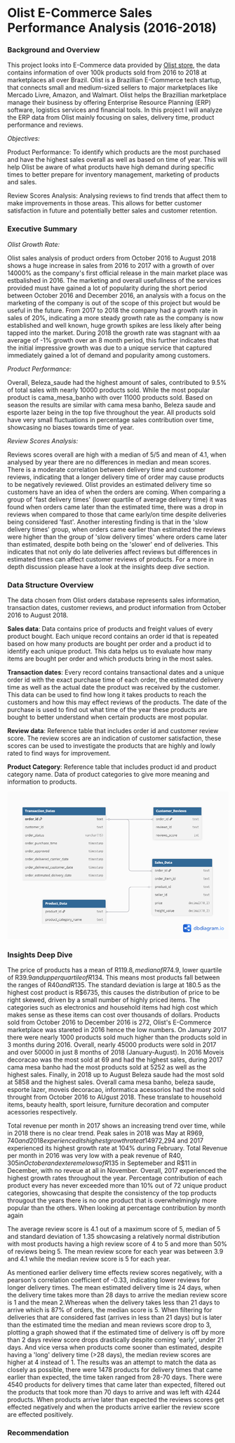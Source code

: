 # Olist E-Commerce Sales Performance Analysis (2016-2018)

### Background and Overview

This project looks into E-Commerce data provided by [Olist store](https://www.olist.com/), the data contains information of over 100k products sold from 2016 to 2018 at marketplaces all over Brazil. Olist is a Brazillian E-Commerce tech startup, that connects small and medium-sized sellers to major marketplaces like Mercado Livre, Amazon, and Walmart. Olist helps the Brazillian marketplace manage their business by offering Enterprise Resource Planning (ERP) software, logistics services and financial tools. In this project I will analyze the ERP data from Olist mainly focusing on sales, delivery time, product performance and reviews.

*Objectives:*

Product Performance: To identify which products are the most purchased and have the highest sales overall as well as based on time of year. This will help Olist be aware of what products have high demand during specific times to better prepare for inventory management, marketing of products and sales.

Review Scores Analysis: Analysing reviews to find trends that affect them to make improvements in those areas. This allows for better customer satisfaction in future and potentially better sales and customer retention.

### Executive Summary

*Olist Growth Rate:*

 Olist sales analysis of product orders from October 2016 to August 2018 shows a huge increase in sales from 2016 to 2017 with a growth of over 14000% as the company's first official release in the main market place was estbalished in 2016. The marketing and overall usefullness of the services provided must have gained a lot of popularity during the short period between October 2016 and December 2016, an analysis with a focus on the marketing of the company is out of the scope of this project but would be useful in the future. From 2017 to 2018 the company had a growth rate in sales of 20%, indicating a more steady growth rate as the company is now established and well known, huge growth spikes are less likely after being tapped into the market. During 2018 the growth rate was stagnant with aa average of -1% growth over an 8 month period, this further indicates that the initial impressive growth was due to a unique service that captured immediately gained a lot of demand and popularity among customers.

*Product Performance:*

 Overall, Beleza_saude had the highest amount of sales, contributed to 9.5% of total sales with nearly 10000 products sold. While the most popular product is cama_mesa_banho with over 11000 products sold. Based on season the results are similar with cama mesa banho, Beleza saude and esporte lazer being in the top five throughout the year. All products sold have very small fluctuations in percentage sales contribution over time, showcasing no biases towards time of year.

*Review Scores Analysis:*

 Reviews scores overall are high with a median of 5/5 and mean of 4.1, when analysed by year there are no differences in median and mean scores. There is a moderate correlation between delivery time and customer reviews, indicating that a longer delivery time of order may cause products to be negatively reviewed. Olist provides an estimated delivery time so customers have an idea of when the orders are coming. When comparing a group of 'fast delivery times' (lower quartile of average delivery time) it was found when orders came later than the estimated time, there was a drop in reviews when compared to those that came early/on time despite deliveries being considered 'fast'. Another interesting finding is that in the 'slow delivery times' group, when orders came earlier than estimated the reviews were higher than the group of 'slow delivery times' where orders came later than estimated, despite both being on the 'slower' end of deliveries. This indicates that not only do late deliveries affect reviews but differences in estimated times can affect customer reviews of products. For a more in depth discussion please have a look at the insights deep dive section.

### Data Structure Overview

The data chosen from Olist orders database represents sales information, transaction dates, customer reviews, and product information from October 2016 to August 2018.


**Sales data**: Data contains price of products and freight values of every product bought. Each unique record contains an order id that is repeated based on how many products are bought per order and a product id to identify each unique product. This data helps us to evaluate how many items are bought per order and which products bring in the most sales. 

**Transaction dates**: Every record contains transactional dates and a unique order id with the exact purchase time of each order, the estimated delivery time as well as the actual date the product was received by the customer. This data can be used to find how long it takes products to reach the customers and how this may effect reviews of the products. The date of the purchase is used to find out what time of the year these products are bought to better understand when certain products are most popular.

**Review data**: Reference table that includes order id and customer review score. The review scores are an indication of customer satisfaction, these scores can be used to investigate the products that are highly and lowly rated to find ways for improvement. 

**Product Category**: Reference table that includes product id and product category name. Data of product categories to give more meaning and information to products.


![Data Structure](img/Visualisation.png)


### Insights Deep Dive

The price of products has a mean of R$119.8, median of R$74.9, lower quartile of R$39.9 and upper quartile of R$134. This means most products fall between the ranges of R$40 and R$135. The standard deviation is large at 180.5 as the highest cost product is R$6735, this causes the distribution of price to be right skewed, driven by a small number of highly priced items. The categories such as electronics and household items had high cost which makes sense as these items can cost over thousands of dollars. Products sold from October 2016 to December 2016 is 272, Olist's E-Commerce marketplace was stareted in 2016 hence the low numbers. On January 2017 there were nearly 1000 products sold much higher than the products sold in 3 months during 2016. Overall, nearly 45000 products were sold in 2017 and over 50000 in just 8 months of 2018 (January-August). In 2016 Moveis decoracao was the most sold at 69 and had the highest sales, during 2017 cama mesa banho had the most products sold at 5252 as well as the highest sales. Finally, in 2018 up to August Beleza saude had the most sold at 5858 and the highest sales. Overall cama mesa banho, beleza saude, esporte lazer, moveis decoracao, informatica acessorios had the most sold throught from October 2016 to AUgust 2018. These translate to household items, beauty health, sport leisure, furniture decoration and computer acessories respectively.

Total revenue per month in 2017 shows an increasing trend over time, while in 2018 there is no clear trend. Peak sales in 2018 was May at R$969,740 and 2018 experienced its highest growth rate at 14% during March. For 2017 the peak revenue was in November at R$972,294 and 2017 experienced its highest growth rate at 104% during February. Total Revenue per month in 2016 was very low with a peak revenue of R$40,305 in October and extereme lows of R$135 in Septemeber and R$11 in December, with no reveue at all in November. Overall, 2017 experienced the highest growth rates throughout the year. Percentage contribution of each product every has never exceeded more than 10% out of 72 unique product categories, showcasing that despite the consistency of the top products througout the years there is no one product that is overwhelmingly more popular than the others. When looking at percentage contribution by month again 

The average review score is 4.1 out of a maximum score of 5, median of 5 and standard deviation of 1.35 showcasing a relatively normal distribution with most products having a high review score of 4 to 5 and more than 50% of reviews being 5. The mean review score for each year was between 3.9 and 4.1 while the median review score is 5 for each year.

As mentioned earlier delivery time effects review scores negatively, with a pearson's correlation coefficient of -0.33, indicating lower reviews for longer delivery times. The mean estimated delivery time is 24 days, when the delivery time takes more than 28 days to arrive the median review score is 1 and the mean 2.Whereas when the delivery takes less than 21 days to arrive which is 87% of orders, the median score is 5. When filtering for deliveries that are considered fast (arrives in less than 21 days) but is later than the estimated time the median and mean reviews score drop to 3, plotting a graph showed that if the estimated time of delivery is off by more than 2 days review score drops drastically despite coming 'early', under 21 days. And vice versa when products come sooner than estimated, despite having a 'long' delivery time (>28 days), the median review scores are higher at 4 instead of 1. The results was an attempt to match the data as closely as possible, there were 1478 products for delivery times that came earlier than expected, the time taken ranged from 28-70 days. There were 4540 products for delivery times that came later than expected, filtered out the products that took more than 70 days to arrive and was left with 4244 products. When products arrive later than expected the reviews scores get effected negatively and when the products arrive earlier the review score are effected positively. 

### Recommendation

